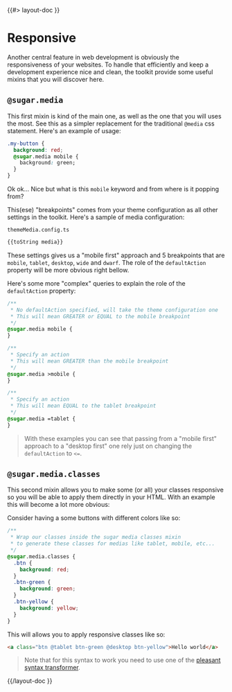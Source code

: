 <!--
/**
 * @name            Responsive
 * @namespace       doc.css
 * @type            Markdown
 * @platform        md
 * @status          stable
 * @menu            Documentation / CSS           /doc/css/responsive
 *
 * @since           2.0.0
 * @author    Olivier Bossel <olivier.bossel@gmail.com> (https://coffeekraken.io)
 */
-->

{{#> layout-doc }}

# Responsive

Another central feature in web development is obviously the responsiveness of your websites.
To handle that efficiently and keep a development experience nice and clean, the toolkit provide some useful mixins that you will discover here.

## `@sugar.media`

This first mixin is kind of the main one, as well as the one that you will uses the most.
See this as a simpler replacement for the traditional `@media` css statement. Here's an example of usage:

```css
.my-button {
  background: red;
  @sugar.media mobile {
    background: green;
  }
}
```

Ok ok... Nice but what is this `mobile` keyword and from where is it popping from?

This(ese) "breakpoints" comes from your theme configuration as all other settings in the toolkit. Here's a sample of media configuration:

`themeMedia.config.ts`

```js
{{toString media}}
```

These settings gives us a "mobile first" approach and 5 breakpoints that are `mobile`, `tablet`, `desktop`, `wide` and `dwarf`. The role of the `defaultAction` property will be more obvious right bellow.

Here's some more "complex" queries to explain the role of the `defaultAction` property:

```css
/**
 * No defaultAction specified, will take the theme configuration one
 * This will mean GREATER or EQUAL to the mobile breakpoint
 */
@sugar.media mobile {
}

/**
 * Specify an action
 * This will mean GREATER than the mobile breakpoint
 */
@sugar.media >mobile {
}

/**
 * Specify an action
 * This will mean EQUAL to the tablet breakpoint
 */
@sugar.media =tablet {
}
```

> With these examples you can see that passing from a "mobile first" approach to a "desktop first" one rely just on changing the `defaultAction` to `<=`.

## `@sugar.media.classes`

This second mixin allows you to make some (or all) your classes responsive so you will be able to apply them directly in your HTML. With an example this will become a lot more obvious:

Consider having a some buttons with different colors like so:

```css
/**
 * Wrap our classes inside the sugar media classes mixin
 * to generate these classes for medias like tablet, mobile, etc...
 */
@sugar.media.classes {
  .btn {
    background: red;
  }
  .btn-green {
    background: green;
  }
  .btn-yellow {
    background: yellow;
  }
}
```

This will allows you to apply responsive classes like so:

```html
<a class="btn @tablet btn-green @desktop btn-yellow">Hello world</a>
```

> Note that for this syntax to work you need to use one of the [pleasant syntax transformer](/doc/css/syntax).

{{/layout-doc }}
